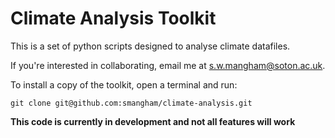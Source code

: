 # Climate Analysis Toolkit

This is a set of python scripts designed to analyse climate datafiles.

If you're interested in collaborating, email me at s.w.mangham@soton.ac.uk.

To install a copy of the toolkit, open a terminal and run:

    git clone git@github.com:smangham/climate-analysis.git

**This code is currently in development and not all features will work**
